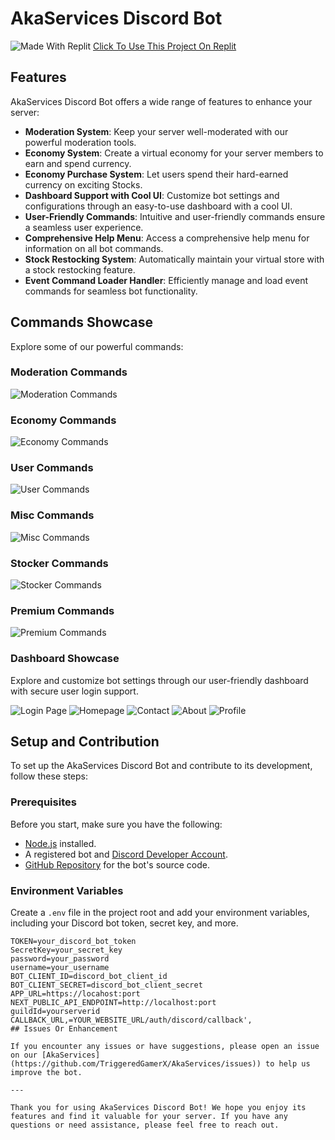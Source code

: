 # AkaServices Discord Bot

![Made With Replit](https://encrypted-tbn0.gstatic.com/images?q=tbn:ANd9GcQph7AlKMAy4fM5Xos_W-7I-4frFeKlFcdlWNEGVd3IA3FPFyrLXA73_b_0k47nK3fi2HM&usqp=CAU)
[Click To Use This Project On Replit](https://replit.com/github/https://github.com/TriggeredGamerX/AkaServices/)

## Features

AkaServices Discord Bot offers a wide range of features to enhance your server:

- **Moderation System**: Keep your server well-moderated with our powerful moderation tools.
- **Economy System**: Create a virtual economy for your server members to earn and spend currency.
- **Economy Purchase System**: Let users spend their hard-earned currency on exciting Stocks.
- **Dashboard Support with Cool UI**: Customize bot settings and configurations through an easy-to-use dashboard with a cool UI.
- **User-Friendly Commands**: Intuitive and user-friendly commands ensure a seamless user experience.
- **Comprehensive Help Menu**: Access a comprehensive help menu for information on all bot commands.
- **Stock Restocking System**: Automatically maintain your virtual store with a stock restocking feature.
- **Event Command Loader Handler**: Efficiently manage and load event commands for seamless bot functionality.

## Commands Showcase

Explore some of our powerful commands:

### Moderation Commands
![Moderation Commands](https://github.com/TriggeredGamerX/AkaServices/blob/main/images/3.PNG)

### Economy Commands
![Economy Commands](https://github.com/TriggeredGamerX/AkaServices/blob/main/images/2.PNG)

### User Commands
![User Commands](https://github.com/TriggeredGamerX/AkaServices/blob/main/images/1.PNG)

### Misc Commands
![Misc Commands](https://github.com/TriggeredGamerX/AkaServices/blob/main/images/6.PNG)

### Stocker Commands
![Stocker Commands](https://github.com/TriggeredGamerX/AkaServices/blob/main/images/4.PNG)

### Premium Commands
![Premium Commands](https://github.com/TriggeredGamerX/AkaServices/blob/main/images/5.PNG)

### Dashboard Showcase

Explore and customize bot settings through our user-friendly dashboard with secure user login support.

![Login Page](https://github.com/TriggeredGamerX/AkaServices/blob/main/images/7.PNG)
![Homepage](https://github.com/TriggeredGamerX/AkaServices/blob/main/images/8.PNG)
![Contact](https://github.com/TriggeredGamerX/AkaServices/blob/main/images/9.PNG)
![About](https://github.com/TriggeredGamerX/AkaServices/blob/main/images/10.PNG)
![Profile](https://github.com/TriggeredGamerX/AkaServices/blob/main/images/11.PNG)

## Setup and Contribution

To set up the AkaServices Discord Bot and contribute to its development, follow these steps:

### Prerequisites

Before you start, make sure you have the following:

- [Node.js](https://nodejs.org/) installed.
- A registered bot and [Discord Developer Account](https://discord.com/developers/applications).
- [GitHub Repository](https://github.com/TriggeredGamerX/AkaServices) for the bot's source code.

### Environment Variables

Create a `.env` file in the project root and add your environment variables, including your Discord bot token, secret key, and more.

```plaintext
TOKEN=your_discord_bot_token
SecretKey=your_secret_key
password=your_password
username=your_username
BOT_CLIENT_ID=discord_bot_client_id
BOT_CLIENT_SECRET=discord_bot_client_secret
APP_URL=https://locahost:port
NEXT_PUBLIC_API_ENDPOINT=http://localhost:port
guildId=yourserverid
CALLBACK_URL,=YOUR_WEBSITE_URL/auth/discord/callback',
## Issues Or Enhancement

If you encounter any issues or have suggestions, please open an issue on our [AkaServices](https://github.com/TriggeredGamerX/AkaServices/issues)) to help us improve the bot.

---

Thank you for using AkaServices Discord Bot! We hope you enjoy its features and find it valuable for your server. If you have any questions or need assistance, please feel free to reach out.
